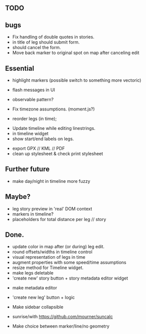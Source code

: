 TODO
----


## bugs

 - Fix handling of double quotes in stories.
 - <enter> in title of leg should submit form.
 - <esc> should cancel the form.
 - Move back marker to original spot on map after canceling edit

## Essential

 - highlight markers (possible switch to something more vectoric)
 - flash messages in UI

 - observable pattern?

 - Fix timezone assumptions. (moment.js?)
 - reorder legs (in time);
  * Update timeline while editing linestrings.
  * in timeline widget
  * show start/end labels on legs.

 - export GPX // KML // PDF
 - clean up stylesheet & check print stylesheet



## Further future

 - make day/night in timeline more fuzzy

## Maybe?
 - leg story preview in 'real' DOM context
 - markers in timeline?
 - placeholders for total distance per leg // story


## Done.

 - update color in map after (or during) leg edit.
 - round offsets/widths in timeline control
 - visual representation of legs in time
 - augment properties with some speed/time assumptions
 - resize method for Timeline widget.
 - make legs deletable
 - 'create new' story button + story metadata editor widget
  * make metadata editor

 - 'create new leg' button + logic

 - Make sidebar collapsible
 - sunrise/with https://github.com/mourner/suncalc
 - Make choice between marker/line/no geometry
